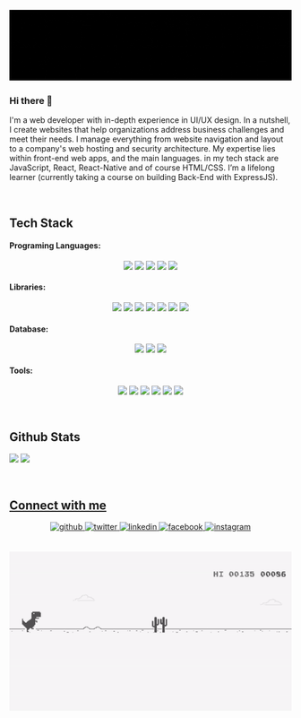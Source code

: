 [![Arrafi's GitHub Banner](./Assets/github_banner.gif)](https://rafi.netlify.app)

### Hi there 👋

I'm a web developer with in-depth experience in UI/UX design. In a nutshell, I create websites that help organizations address business challenges and meet their needs. I manage everything from website navigation and layout to a company's web hosting and security architecture. My expertise lies within front-end web apps, and the main languages. in my tech stack are JavaScript, React, React-Native and of course HTML/CSS. I’m a lifelong learner (currently taking a course on building Back-End with ExpressJS).

<br/>

## Tech Stack

<h4>Programing Languages:</h4>

<p align="center">

  <img src="https://img.shields.io/badge/HTML5-E34F26?style=for-the-badge&logo=html5&logoColor=white" />
  <img src="https://img.shields.io/badge/CSS3-1572B6?style=for-the-badge&logo=css3&logoColor=white" />
  <img src="https://img.shields.io/badge/JavaScript-323330?style=for-the-badge&logo=javascript&logoColor=F7DF1E" />
<img src="https://img.shields.io/badge/typescript-323330?style=for-the-badge&logo=typescript&logoColor=007ACC" />
  <img src="https://img.shields.io/badge/json-5E5C5C?style=for-the-badge&logo=json&logoColor=white" />
</p>

<h4>Libraries:</h4>
<p align="center">
  <img src="https://img.shields.io/badge/React-20232A?style=for-the-badge&logo=react&logoColor=61DAFB" />
  <img src="https://img.shields.io/badge/React_Native-20232A?style=for-the-badge&logo=react&logoColor=61DAFB" />
  <img src="https://img.shields.io/badge/Node.js-339933?style=for-the-badge&logo=nodedotjs&logoColor=white" />
  <img src="https://img.shields.io/badge/express.js-62CDFF?style=for-the-badge&logo=express&logoColor=white" />
  <img src="https://img.shields.io/badge/mongoose-609966?style=for-the-badge&logo=mongodb&logoColor=white" />

  <img src="https://img.shields.io/badge/Bootstrap-563D7C?style=for-the-badge&logo=bootstrap&logoColor=white" />
  <img src="https://img.shields.io/badge/Tailwind_CSS-38B2AC?style=for-the-badge&logo=tailwind-css&logoColor=white" />
</p>
<h4>Database:</h4>
<p align="center">
  <img src="https://img.shields.io/badge/MySQL-00000F?style=for-the-badge&logo=mysql&logoColor=white" />
  <!-- <img src="https://img.shields.io/badge/PostgreSQL-316192?style=for-the-badge&logo=postgresql&logoColor=white" /> -->
  <img src="https://img.shields.io/badge/MongoDB-4EA94B?style=for-the-badge&logo=mongodb&logoColor=white" />
  <img src="https://img.shields.io/badge/SQLite-07405E?style=for-the-badge&logo=sqlite&logoColor=white" />
</p>

<h4>Tools:</h4>

<p align="center">
  <img src="https://img.shields.io/badge/Visual_Studio_Code-0078D4?style=for-the-badge&logo=visual%20studio%20code&logoColor=white" />
  <img src="https://img.shields.io/badge/android_studio-060047?style=for-the-badge&logo=androidstudio&logoColor=white" />
  <img src="https://img.shields.io/badge/web_strom-181823?style=for-the-badge&logo=webstorm&logoColor=white" />
  <img src="https://img.shields.io/badge/intellij_idea-D61355?style=for-the-badge&logo=intellijidea&logoColor=white" />
  <img src="https://img.shields.io/badge/Atom-66595C?style=for-the-badge&logo=Atom&logoColor=white" />
    <img src="https://img.shields.io/badge/postman-F94A29?style=for-the-badge&logo=postman&logoColor=white" />
</p>

<br />

## Github Stats

<p>
<img src="https://github-readme-stats.vercel.app/api?username=arrafi-mahin&show_icons=true&count_private=true&hide_border=true"  />
</a>
<a href="#">
<img src="https://github-readme-stats.vercel.app/api/top-langs/?username=arrafi-mahin&hide_border=true&layout=compact" />
</p>
</br>

## Connect with me

<div align="center">
<a href="https://github.com/arrafi-mahin" target="_blank">
<img src=https://img.shields.io/badge/github-%2324292e.svg?&style=for-the-badge&logo=github&logoColor=white alt=github style="margin-bottom: 5px;" />
</a>
<a href="https://twitter.com/arrafi_mahin" target="_blank">
<img src=https://img.shields.io/badge/twitter-%2300acee.svg?&style=for-the-badge&logo=twitter&logoColor=white alt=twitter style="margin-bottom: 5px;" />
</a>
<a href="https://linkedin.com/in/arrafi-mahin" target="_blank">
<img src=https://img.shields.io/badge/linkedin-%231E77B5.svg?&style=for-the-badge&logo=linkedin&logoColor=white alt=linkedin style="margin-bottom: 5px;" />
</a>
<a href="https://www.facebook.com/arrafi" target="_blank">
<img src=https://img.shields.io/badge/facebook-%232E87FB.svg?&style=for-the-badge&logo=facebook&logoColor=white alt=facebook style="margin-bottom: 5px;" />
</a>
<a href="https://instagram.com/arrafi.mahin" target="_blank">
<img src=https://img.shields.io/badge/instagram-%23000000.svg?&style=for-the-badge&logo=instagram&logoColor=white alt=instagram style="margin-bottom: 5px;" />
</a>  
</div>

<br/>
<p align="center">
<img src="./Assets/dino.gif" /> 
</p>
